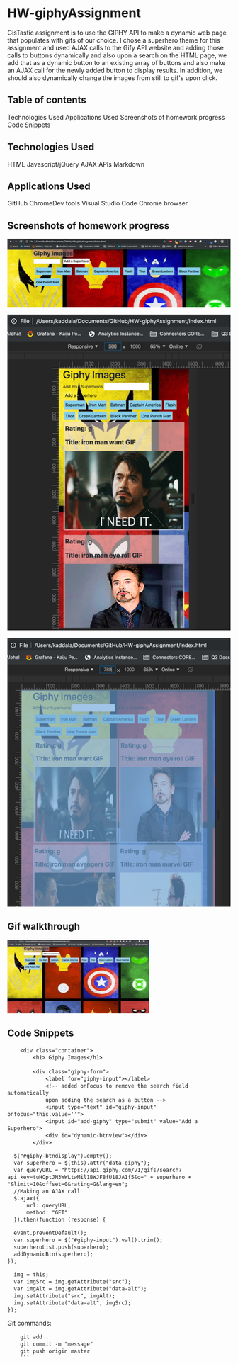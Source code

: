 # HW-giphyAssignment
GisTastic assignment is to use the GIPHY API to make a dynamic web page that populates with gifs of our choice. I chose a superhero theme for this assignment and used AJAX calls to the Gify API website and adding those calls to buttons dynamically and also upon a search on the HTML page, we add that as a dynamic button to an existing array of buttons and also make an AJAX call for the newly added button to display results. In addition, we should also dynamically change the images from still to gif's upon click. 

## Table of contents
Technologies Used
Applications Used
Screenshots of homework progress
Code Snippets

## Technologies Used
HTML
Javascript/jQuery
AJAX
APIs
Markdown

## Applications Used
GitHub
ChromeDev tools
Visual Studio Code
Chrome browser

## Screenshots of homework progress

![Code progression Final](https://github.com/krishnaaddala/HW-giphyAssignment/blob/master/assets/images/StartGifTasticPage.png "Starting page of gifTastic")

![Code progression Final](https://github.com/krishnaaddala/HW-giphyAssignment/blob/master/assets/images/responsive-1.png "gifTastic reponsive layout 1")

![Code progression Final](https://github.com/krishnaaddala/HW-giphyAssignment/blob/master/assets/images/responsive-2.png "gifTastic reponsive layout 2")

## Gif walkthrough

![](https://github.com/krishnaaddala/HW-Giphyassignment2/blob/master/assets/images/Nov-04-2019%2022-01-15.gif)


## Code Snippets

```<body onload="addButtons()" background="assets/images/marvelvsDC.jpg">
    <div class="container">
        <h1> Giphy Images</h1>

        <div class="giphy-form">
            <label for="giphy-input"></label>
            <!-- added onFocus to remove the search field automatically
            upon adding the search as a button -->
            <input type="text" id="giphy-input" onfocus="this.value=''">
            <input id="add-giphy" type="submit" value="Add a Superhero">
            <div id="dynamic-btnview"></div>
        </div>
  ```

  ```function giphyDisplay() {
    $("#giphy-btndisplay").empty();
    var superhero = $(this).attr("data-giphy");
    var queryURL = "https://api.giphy.com/v1/gifs/search?api_key=tuHOptJN3WWLtwMil1BWJF8fU18JA1f5&q=" + superhero + "&limit=10&offset=0&rating=G&lang=en";
    //Making an AJAX call
    $.ajax({
        url: queryURL,
        method: "GET"
    }).then(function (response) {
  ```

  ```$("#add-giphy").on("click", function (event) {
    event.preventDefault();
    var superhero = $("#giphy-input").val().trim();
    superheroList.push(superhero);
    addDynamicBtn(superhero);
});
  ```
  ```$(document).on("click", ".super_hero_images", function () {
    img = this;
    var imgSrc = img.getAttribute("src");
    var imgAlt = img.getAttribute("data-alt");
    img.setAttribute("src", imgAlt);
    img.setAttribute("data-alt", imgSrc);
});
  ```
Git commands:

```git status
    git add .
    git commit -m "message"
    git push origin master
    ```